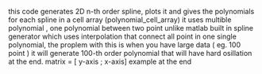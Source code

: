 this code generates 2D n-th order spline, plots it and gives the polynomials for each spline in a cell array (polynomial_cell_array) it uses multible polynomial , one polynomial between two point unlike matlab built in spline generator which uses interpolation that connect all point in one single polynomial, the proplem with this is when you have large data ( eg. 100 point ) it will generate 100-th order polynomial that will have hard osillation at the end.
matrix = [ y-axis  ; x-axis]
example at the end
